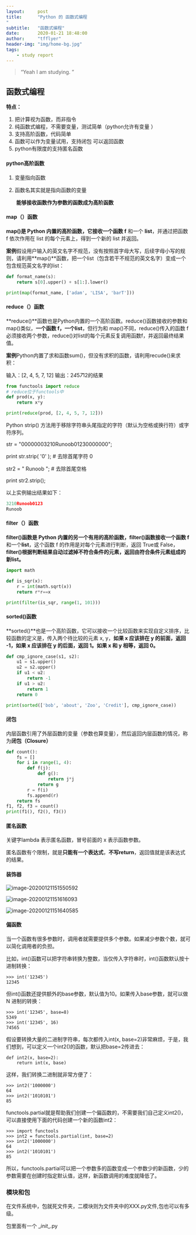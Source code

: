 ```yaml
---
layout:     post
title:      "Python 的 函数式编程
"
subtitle:   "函数式编程"
date:       2020-01-21 18:48:00
author:     "tfflyer"
header-img: "img/home-bg.jpg"
tags:
    - study report
---
```


> “Yeah I am studying. ”
>
## 函数式编程

**特点：**

1. 把计算视为函数，而非指令
2. 纯函数式编程，不需要变量，测试简单（python允许有变量 ）
3. 支持高阶函数，代码简单
4. 函数可以作为变量试用，支持闭包 可以返回函数
5. python有限度的支持匿名函数

#### python高阶函数

1. 变量指向函数

2. 函数名其实就是指向函数的变量

   ​         **能够接收函数作为参数的函数成为高阶函数**

#### map（）函数

**map()**是 Python 内置的高阶函数，它接收一个**函数 f** 和一个 **list**，并通过把函数 f 依次作用在 list 的每个元素上，得到一个新的 list 并返回。

**案例**假设用户输入的英文名字不规范，没有按照首字母大写，后续字母小写的规则，请利用**map()**函数，把一个list（包含若干不规范的英文名字）变成一个包含规范英文名字的list：

```python
def format_name(s):
    return s[0].upper() + s[1:].lower()

print(map(format_name, ['adam', 'LISA', 'barT']))
```

#### reduce（）函数

**reduce()**函数也是Python内置的一个高阶函数。reduce()函数接收的参数和 map()类似，**一个函数 f，一个list**，但行为和 map()不同，reduce()传入的函数 f 必须接收两个参数，reduce()对list的每个元素反复调用函数f，并返回最终结果值。

**案例**Python内置了求和函数sum()，但没有求积的函数，请利用recude()来求积：

输入：[2, 4, 5, 7, 12]
输出：2*4*5*7*12的结果

```python
from functools import reduce
# reduce位于functools中
def prod(x, y):
    return x*y

print(reduce(prod, [2, 4, 5, 7, 12]))
```

Python strip() 方法用于移除字符串头尾指定的字符（默认为空格或换行符）或字符序列。

str = "00000003210Runoob01230000000";  

print str.strip( '0' );  # 去除首尾字符 0   

str2 = "   Runoob      ";   # 去除首尾空格

 print str2.strip();

以上实例输出结果如下：

```python
3210Runoob0123
Runoob
```

#### filter（）函数

**filter()**函数是 Python 内置的另一个有用的高阶函数，filter()函数接收一个**函数 f** 和一个**list**，这个函数 f 的作用是对每个元素进行判断，返回 True或 False，**filter()根据判断结果自动过滤掉不符合条件的元素，返回由符合条件元素组成的新list。**

```python
import math

def is_sqr(x):
    r = int(math.sqrt(x))
    return r*r==x

print(filter(is_sqr, range(1, 101)))
```

#### sorted()函数

 **sorted()**也是一个高阶函数，它可以接收一个比较函数来实现自定义排序，比较函数的定义是，传入两个待比较的元素 x, y，**如果 x 应该排在 y 的前面，返回 -1，如果 x 应该排在 y 的后面，返回 1。如果 x 和 y 相等，返回 0。**

```python
def cmp_ignore_case(s1, s2):
    u1 = s1.upper()
    u2 = s2.upper()
    if u1 < u2:
        return -1
    if u1 > u2:
        return 1
    return 0

print(sorted(['bob', 'about', 'Zoo', 'Credit'], cmp_ignore_case))
```

#### 闭包

内层函数引用了外层函数的变量（参数也算变量），然后返回内层函数的情况，称为**闭包（Closure）**

```python
def count():
    fs = []
    for i in range(1, 4):
        def f(j):
            def g():
                return j*j
            return g
        r = f(i)
        fs.append(r)
    return fs
f1, f2, f3 = count()
print(f1(), f2(), f3())
```

#### 匿名函数

关键字lambda 表示匿名函数，冒号前面的 x 表示函数参数。

匿名函数有个限制，就是**只能有一个表达式**，**不写return**，返回值就是该表达式的结果。

#### 装饰器

![image-20200121151550592](https://tva1.sinaimg.cn/large/006tNbRwgy1gb47fx0qc7j31np0u07ia.jpg)

![image-20200121151616093](https://tva1.sinaimg.cn/large/006tNbRwgy1gb47g6p3vwj31vz0u0474.jpg)

![image-20200121151640585](https://tva1.sinaimg.cn/large/006tNbRwgy1gb47gln0vrj31o20u0wqe.jpg)

#### 偏函数

当一个函数有很多参数时，调用者就需要提供多个参数。如果减少参数个数，就可以简化调用者的负担。

比如，int()函数可以把字符串转换为整数，当仅传入字符串时，int()函数默认按十进制转换：

```
>>> int('12345')
12345
```

但int()函数还提供额外的base参数，默认值为10。如果传入base参数，就可以做 N 进制的转换：

```
>>> int('12345', base=8)
5349
>>> int('12345', 16)
74565
```

假设要转换大量的二进制字符串，每次都传入int(x, base=2)非常麻烦，于是，我们想到，可以定义一个int2()的函数，默认把base=2传进去：

```
def int2(x, base=2):
    return int(x, base)
```

这样，我们转换二进制就非常方便了：

```
>>> int2('1000000')
64
>>> int2('1010101')
85
```

functools.partial就是帮助我们创建一个偏函数的，不需要我们自己定义int2()，可以直接使用下面的代码创建一个新的函数int2：

```
>>> import functools
>>> int2 = functools.partial(int, base=2)
>>> int2('1000000')
64
>>> int2('1010101')
85
```

所以，functools.partial可以把一个参数多的函数变成一个参数少的新函数，少的参数需要在创建时指定默认值，这样，新函数调用的难度就降低了。

### 模块和包

在文件系统中，包就死文件夹，二模块则为文件夹中的XXX.py文件,包也可以有多级。

包里面有一个 \__init__.py
